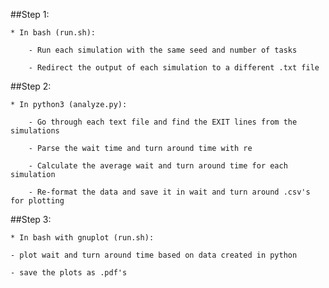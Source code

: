 ##Step 1:

	* In bash (run.sh):

		- Run each simulation with the same seed and number of tasks

		- Redirect the output of each simulation to a different .txt file

##Step 2:

	* In python3 (analyze.py):

		- Go through each text file and find the EXIT lines from the simulations

		- Parse the wait time and turn around time with re

		- Calculate the average wait and turn around time for each simulation

		- Re-format the data and save it in wait and turn around .csv's for plotting

##Step 3:

	* In bash with gnuplot (run.sh):

	- plot wait and turn around time based on data created in python

	- save the plots as .pdf's
